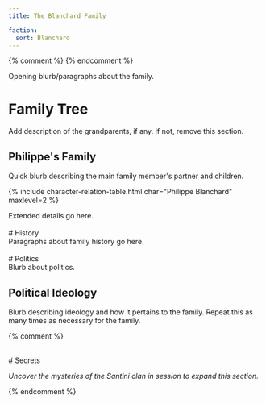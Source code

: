 ```yaml
---
title: The Blanchard Family

faction: 
  sort: Blanchard
---
```


{% comment %}
{% endcomment %}

Opening blurb/paragraphs about the family.

# Family Tree

<div class="todo">Add description of the grandparents, if any. If not, remove this section.</div>

## Philippe's Family 

<div class="todo">Quick blurb describing the main family member's partner and children.</div>

{% include character-relation-table.html char="Philippe Blanchard" maxlevel=2 %}

<div class="todo">Extended details go here.</div>

<br>
# History

<div class="todo">Paragraphs about family history go here.</div>

<br>
# Politics

<div class="todo">Blurb about politics.</div>

<div class="tab">
<h2 id="political-ideology">Political Ideology</h2>
<div class="todo">Blurb describing ideology and how it pertains to the family. Repeat this as many times as necessary for the family.<br></div>
</div>

{% comment %}

<br>
# Secrets

_Uncover the mysteries of the Santini clan in session to expand this section._

{% endcomment %}